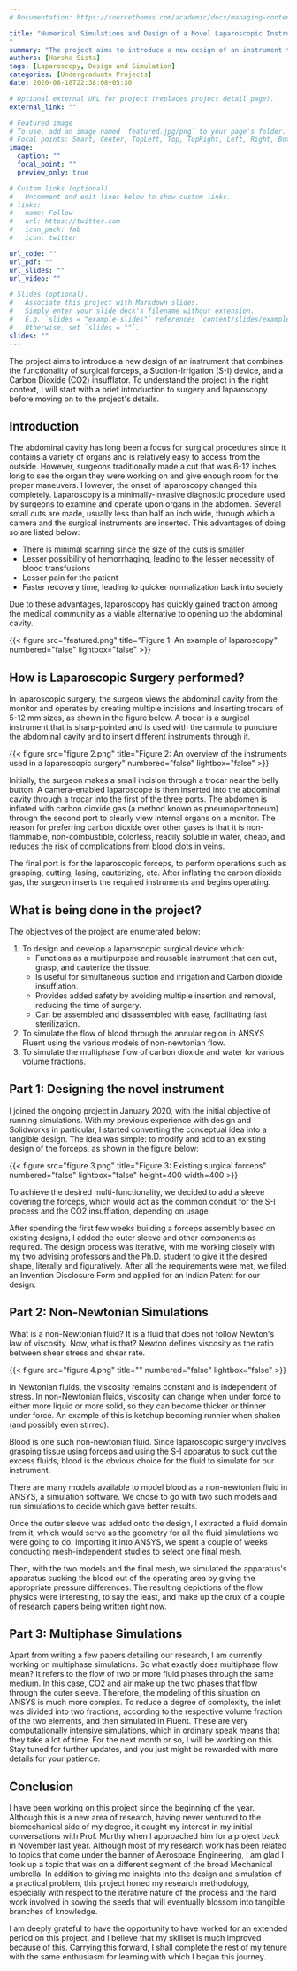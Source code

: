 ```yaml
---
# Documentation: https://sourcethemes.com/academic/docs/managing-content/

title: "Numerical Simulations and Design of a Novel Laparoscopic Instrument
"
summary: "The project aims to introduce a new design of an instrument that combines the functionality of surgical forceps, a Suction-Irrigation (S-I) device, and a Carbon Dioxide (CO2) insufflator. A brief introduction to surgery and laparoscopy is provided before moving on to the details of the project."
authors: [Harsha Sista]
tags: [Laparoscopy, Design and Simulation]
categories: [Undergraduate Projects]
date: 2020-08-18T22:38:08+05:30

# Optional external URL for project (replaces project detail page).
external_link: ""

# Featured image
# To use, add an image named `featured.jpg/png` to your page's folder.
# Focal points: Smart, Center, TopLeft, Top, TopRight, Left, Right, BottomLeft, Bottom, BottomRight.
image:
  caption: ""
  focal_point: ""
  preview_only: true

# Custom links (optional).
#   Uncomment and edit lines below to show custom links.
# links:
# - name: Follow
#   url: https://twitter.com
#   icon_pack: fab
#   icon: twitter

url_code: ""
url_pdf: ""
url_slides: ""
url_video: ""

# Slides (optional).
#   Associate this project with Markdown slides.
#   Simply enter your slide deck's filename without extension.
#   E.g. `slides = "example-slides"` references `content/slides/example-slides.md`.
#   Otherwise, set `slides = ""`.
slides: ""
---
```


The project aims to introduce a new design of an instrument that combines the functionality of surgical forceps, a Suction-Irrigation (S-I) device, and a Carbon Dioxide (CO2) insufflator. To understand the project in the right context, I will start with a brief introduction to surgery and laparoscopy before moving on to the project's details.


## <b>Introduction</b>

The abdominal cavity has long been a focus for surgical procedures since it contains a variety of organs and is relatively easy to access from the outside. However, surgeons traditionally made a cut that was 6-12 inches long to see the organ they were working on and give enough room for the proper maneuvers. However, the onset of laparoscopy changed this completely. Laparoscopy is a minimally-invasive diagnostic procedure used by surgeons to examine and operate upon organs in the abdomen. Several small cuts are made, usually less than half an inch wide, through which a camera and the surgical instruments are inserted. This advantages of doing so are listed below:

* There is minimal scarring since the size of the cuts is smaller
* Lesser possibility of hemorrhaging, leading to the lesser necessity of blood transfusions
* Lesser pain for the patient
* Faster recovery time, leading to quicker normalization back into society

Due to these advantages, laparoscopy has quickly gained traction among the medical community as a viable alternative to opening up the abdominal cavity.

{{< figure src="featured.png" title="Figure 1: An example of laparoscopy" numbered="false" lightbox="false" >}}

## <b>How is Laparoscopic Surgery performed?</b>

In laparoscopic surgery, the surgeon views the abdominal cavity from the monitor and operates by creating multiple incisions and inserting trocars of 5-12 mm sizes, as shown in the figure below. A trocar is a surgical instrument that is sharp-pointed and is used with the cannula to puncture the abdominal cavity and to insert different instruments through it.

{{< figure src="figure 2.png" title="Figure 2: An overview of the instruments used in a laparoscopic surgery" numbered="false" lightbox="false" >}}

Initially, the surgeon makes a small incision through a trocar near the belly button. A camera-enabled laparoscope is then inserted into the abdominal cavity through a trocar into the first of the three ports. The abdomen is inflated with carbon dioxide gas (a method known as pneumoperitoneum) through the second port to clearly view internal organs on a monitor. The reason for preferring carbon dioxide over other gases is that it is non-flammable, non-combustible, colorless, readily soluble in water, cheap, and reduces the risk of complications from blood clots in veins.

The final port is for the laparoscopic forceps, to perform operations such as grasping, cutting, lasing, cauterizing, etc. After inflating the carbon dioxide gas, the surgeon inserts the required instruments and begins operating.

## <b>What is being done in the project?</b>

The objectives of the project are enumerated below:

1. To design and develop a laparoscopic surgical device which:
   * Functions as a multipurpose and reusable instrument that can cut, grasp, and cauterize the tissue.
   * Is useful for simultaneous suction and irrigation and Carbon dioxide insufflation.
   * Provides added safety by avoiding multiple insertion and removal, reducing the time of surgery.
   * Can be assembled and disassembled with ease, facilitating fast sterilization.
2. To simulate the flow of blood through the annular region in ANSYS Fluent using the various models of non-newtonian flow.
3. To simulate the multiphase flow of carbon dioxide and water for various volume fractions.

## <b>Part 1: Designing the novel instrument</b>

I joined the ongoing project in January 2020, with the initial objective of running simulations. With my previous experience with design and Solidworks in particular, I started converting the conceptual idea into a tangible design. The idea was simple: to modify and add to an existing design of the forceps, as shown in the figure below:

{{< figure src="figure 3.png" title="Figure 3: Existing surgical forceps" numbered="false" lightbox="false" height=400 width=400 >}}

To achieve the desired multi-functionality, we decided to add a sleeve covering the forceps, which would act as the common conduit for the S-I process and the CO2 insufflation, depending on usage.

After spending the first few weeks building a forceps assembly based on existing designs, I added the outer sleeve and other components as required. The design process was iterative, with me working closely with my two advising professors and the Ph.D. student to give it the desired shape, literally and figuratively. After all the requirements were met, we filed an Invention Disclosure Form and applied for an Indian Patent for our design.

## <b>Part 2: Non-Newtonian Simulations</b>

What is a non-Newtonian fluid? It is a fluid that does not follow Newton's law of viscosity. Now, what is that? Newton defines viscosity as the ratio between shear stress and shear rate.

{{< figure src="figure 4.png" title="" numbered="false" lightbox="false" >}}

In Newtonian fluids, the viscosity remains constant and is independent of stress. In non-Newtonian fluids, viscosity can change when under force to either more liquid or more solid, so they can become thicker or thinner under force. An example of this is ketchup becoming runnier when shaken (and possibly even stirred).

Blood is one such non-newtonian fluid. Since laparoscopic surgery involves grasping tissue using forceps and using the S-I apparatus to suck out the excess fluids, blood is the obvious choice for the fluid to simulate for our instrument.

There are many models available to model blood as a non-newtonian fluid in ANSYS, a simulation software. We chose to go with two such models and run simulations to decide which gave better results.

Once the outer sleeve was added onto the design, I extracted a fluid domain from it, which would serve as the geometry for all the fluid simulations we were going to do. Importing it into ANSYS, we spent a couple of weeks conducting mesh-independent studies to select one final mesh.

Then, with the two models and the final mesh, we simulated the apparatus's apparatus sucking the blood out of the operating area by giving the appropriate pressure differences. The resulting depictions of the flow physics were interesting, to say the least, and make up the crux of a couple of research papers being written right now.

## <b>Part 3: Multiphase Simulations</b>

Apart from writing a few papers detailing our research, I am currently working on multiphase simulations. So what exactly does multiphase flow mean? It refers to the flow of two or more fluid phases through the same medium. In this case, CO2 and air make up the two phases that flow through the outer sleeve. Therefore, the modeling of this situation on ANSYS is much more complex. To reduce a degree of complexity, the inlet was divided into two fractions, according to the respective volume fraction of the two elements, and then simulated in Fluent. These are very computationally intensive simulations, which in ordinary speak means that they take a lot of time. For the next month or so, I will be working on this. Stay tuned for further updates, and you just might be rewarded with more details for your patience.
 
## <b>Conclusion</b>

I have been working on this project since the beginning of the year. Although this is a new area of research, having never ventured to the biomechanical side of my degree, it caught my interest in my initial conversations with Prof. Murthy when I approached him for a project back in November last year. Although most of my research work has been related to topics that come under the banner of Aerospace Engineering, I am glad I took up a topic that was on a different segment of the broad Mechanical umbrella. In addition to giving me insights into the design and simulation of a practical problem, this project honed my research methodology, especially with respect to the iterative nature of the process and the hard work involved in sowing the seeds that will eventually blossom into tangible branches of knowledge.
 
I am deeply grateful to have the opportunity to have worked for an extended period on this project, and I believe that my skillset is much improved because of this. Carrying this forward, I shall complete the rest of my tenure with the same enthusiasm for learning with which I began this journey.